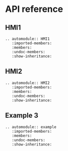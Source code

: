 # API reference

## HMI1

```{eval-rst}
.. automodule:: HMI1
   :imported-members:
   :members:
   :undoc-members:
   :show-inheritance:
```

## HMI2

```{eval-rst}
.. automodule:: HMI2
   :imported-members:
   :members:
   :undoc-members:
   :show-inheritance:
```

## Example 3
```{eval-rst}
.. automodule:: example
   :imported-members:
   :members:
   :undoc-members:
   :show-inheritance:
```

